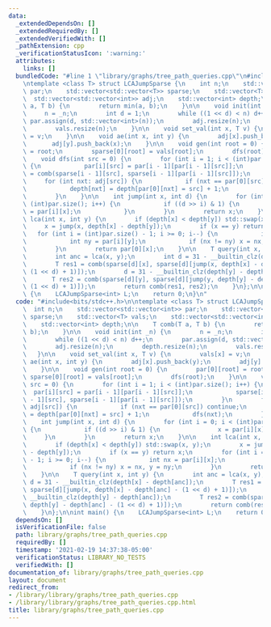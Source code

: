```yaml
---
data:
  _extendedDependsOn: []
  _extendedRequiredBy: []
  _extendedVerifiedWith: []
  _pathExtension: cpp
  _verificationStatusIcon: ':warning:'
  attributes:
    links: []
  bundledCode: "#line 1 \"library/graphs/tree_path_queries.cpp\"\n#include<bits/stdc++.h>\n\
    \ntemplate <class T> struct LCAJumpSparse {\n    int n;\n    std::vector<std::vector<int>>\
    \ par;\n    std::vector<std::vector<T>> sparse;\n    std::vector<T> vals;\n  \
    \  std::vector<std::vector<int>> adj;\n    std::vector<int> depth;\n\n    T comb(T\
    \ a, T b) {\n        return min(a, b);\n    }\n\n    void init(int _n) {\n   \
    \     n = _n;\n        int d = 1;\n        while ((1 << d) < n) d++;\n       \
    \ par.assign(d, std::vector<int>(n));\n        adj.resize(n);\n        depth.resize(n);\n\
    \        vals.resize(n);\n    }\n\n    void set_val(int x, T v) {\n        vals[x]\
    \ = v;\n    }\n\n    void ae(int x, int y) {\n        adj[x].push_back(y);\n \
    \       adj[y].push_back(x);\n    }\n\n    void gen(int root = 0) {\n        par[0][root]\
    \ = root;\n        sparse[0][root] = vals[root];\n        dfs(root);\n    }\n\n\
    \    void dfs(int src = 0) {\n        for (int i = 1; i < (int)par.size(); i++)\
    \ {\n            par[i][src] = par[i - 1][par[i - 1][src]];\n            sparse[i][src]\
    \ = comb(sparse[i - 1][src], sparse[i - 1][par[i - 1][src]]);\n        }\n   \
    \     for (int nxt: adj[src]) {\n            if (nxt == par[0][src]) continue;\n\
    \            depth[nxt] = depth[par[0][nxt] = src] + 1;\n            dfs(nxt);\n\
    \        }\n    }\n\n    int jump(int x, int d) {\n        for (int i = 0; i <\
    \ (int)par.size(); i++) {\n            if ((d >> i) & 1) {\n                x\
    \ = par[i][x];\n            }\n        }\n        return x;\n    }\n\n    int\
    \ lca(int x, int y) {\n        if (depth[x] < depth[y]) std::swap(x, y);\n   \
    \     x = jump(x, depth[x] - depth[y]);\n        if (x == y) return x;\n     \
    \   for (int i = (int)par.size() - 1; i >= 0; i--) {\n            int nx = par[i][x];\n\
    \            int ny = par[i][y];\n            if (nx != ny) x = nx, y = ny;\n\
    \        }\n        return par[0][x];\n    }\n\n    T query(int x, int y) {\n\
    \        int anc = lca(x, y);\n        int d = 31 - __builtin_clz(depth[x] - depth[anc]);\n\
    \        T res1 = comb(sparse[d][x], sparse[d][jump(x, depth[x] - depth[anc] -\
    \ (1 << d) + 1)]);\n        d = 31 - __builtin_clz(depth[y] - depth[anc]);\n \
    \       T res2 = comb(sparse[d][y], sparse[d][jump(y, depth[y] - depth[anc] -\
    \ (1 << d) + 1)]);\n        return comb(res1, res2);\n    }\n};\n\nint main()\
    \ {\n    LCAJumpSparse<int> L;\n    return 0;\n}\n"
  code: "#include<bits/stdc++.h>\n\ntemplate <class T> struct LCAJumpSparse {\n  \
    \  int n;\n    std::vector<std::vector<int>> par;\n    std::vector<std::vector<T>>\
    \ sparse;\n    std::vector<T> vals;\n    std::vector<std::vector<int>> adj;\n\
    \    std::vector<int> depth;\n\n    T comb(T a, T b) {\n        return min(a,\
    \ b);\n    }\n\n    void init(int _n) {\n        n = _n;\n        int d = 1;\n\
    \        while ((1 << d) < n) d++;\n        par.assign(d, std::vector<int>(n));\n\
    \        adj.resize(n);\n        depth.resize(n);\n        vals.resize(n);\n \
    \   }\n\n    void set_val(int x, T v) {\n        vals[x] = v;\n    }\n\n    void\
    \ ae(int x, int y) {\n        adj[x].push_back(y);\n        adj[y].push_back(x);\n\
    \    }\n\n    void gen(int root = 0) {\n        par[0][root] = root;\n       \
    \ sparse[0][root] = vals[root];\n        dfs(root);\n    }\n\n    void dfs(int\
    \ src = 0) {\n        for (int i = 1; i < (int)par.size(); i++) {\n          \
    \  par[i][src] = par[i - 1][par[i - 1][src]];\n            sparse[i][src] = comb(sparse[i\
    \ - 1][src], sparse[i - 1][par[i - 1][src]]);\n        }\n        for (int nxt:\
    \ adj[src]) {\n            if (nxt == par[0][src]) continue;\n            depth[nxt]\
    \ = depth[par[0][nxt] = src] + 1;\n            dfs(nxt);\n        }\n    }\n\n\
    \    int jump(int x, int d) {\n        for (int i = 0; i < (int)par.size(); i++)\
    \ {\n            if ((d >> i) & 1) {\n                x = par[i][x];\n       \
    \     }\n        }\n        return x;\n    }\n\n    int lca(int x, int y) {\n\
    \        if (depth[x] < depth[y]) std::swap(x, y);\n        x = jump(x, depth[x]\
    \ - depth[y]);\n        if (x == y) return x;\n        for (int i = (int)par.size()\
    \ - 1; i >= 0; i--) {\n            int nx = par[i][x];\n            int ny = par[i][y];\n\
    \            if (nx != ny) x = nx, y = ny;\n        }\n        return par[0][x];\n\
    \    }\n\n    T query(int x, int y) {\n        int anc = lca(x, y);\n        int\
    \ d = 31 - __builtin_clz(depth[x] - depth[anc]);\n        T res1 = comb(sparse[d][x],\
    \ sparse[d][jump(x, depth[x] - depth[anc] - (1 << d) + 1)]);\n        d = 31 -\
    \ __builtin_clz(depth[y] - depth[anc]);\n        T res2 = comb(sparse[d][y], sparse[d][jump(y,\
    \ depth[y] - depth[anc] - (1 << d) + 1)]);\n        return comb(res1, res2);\n\
    \    }\n};\n\nint main() {\n    LCAJumpSparse<int> L;\n    return 0;\n}\n"
  dependsOn: []
  isVerificationFile: false
  path: library/graphs/tree_path_queries.cpp
  requiredBy: []
  timestamp: '2021-02-19 14:37:38-05:00'
  verificationStatus: LIBRARY_NO_TESTS
  verifiedWith: []
documentation_of: library/graphs/tree_path_queries.cpp
layout: document
redirect_from:
- /library/library/graphs/tree_path_queries.cpp
- /library/library/graphs/tree_path_queries.cpp.html
title: library/graphs/tree_path_queries.cpp
---
```

